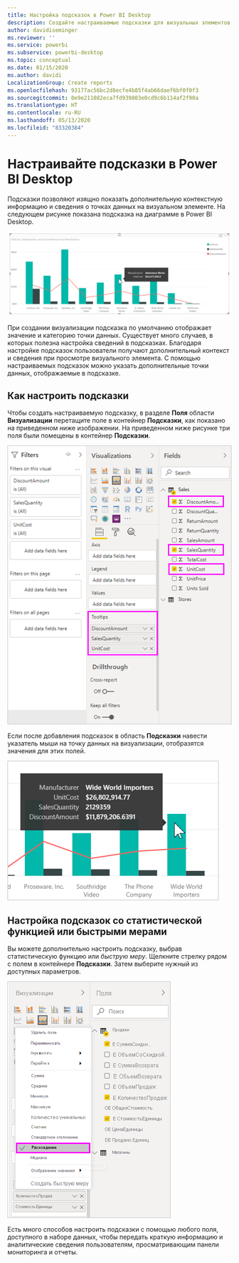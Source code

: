 ```yaml
---
title: Настройка подсказок в Power BI Desktop
description: Создайте настраиваемые подсказки для визуальных элементов с помощью перетаскивания.
author: davidiseminger
ms.reviewer: ''
ms.service: powerbi
ms.subservice: powerbi-desktop
ms.topic: conceptual
ms.date: 01/15/2020
ms.author: davidi
LocalizationGroup: Create reports
ms.openlocfilehash: 93177ac56bc2d8ecfe4b85f4ab66daef6bf0f0f3
ms.sourcegitcommit: 0e9e211082eca7fd939803e0cd9c6b114af2f90a
ms.translationtype: HT
ms.contentlocale: ru-RU
ms.lasthandoff: 05/13/2020
ms.locfileid: "83320384"
---
```

# <a name="customize-tooltips-in-power-bi-desktop"></a>Настраивайте подсказки в Power BI Desktop

Подсказки позволяют изящно показать дополнительную контекстную информацию и сведения о точках данных на визуальном элементе. На следующем рисунке показана подсказка на диаграмме в Power BI Desktop.

![Подсказка по умолчанию](media/desktop-custom-tooltips/custom-tooltips-1.png)

При создании визуализации подсказка по умолчанию отображает значение и категорию точки данных. Существует много случаев, в которых полезна настройка сведений в подсказках. Благодаря настройке подсказок пользователи получают дополнительный контекст и сведения при просмотре визуального элемента. С помощью настраиваемых подсказок можно указать дополнительные точки данных, отображаемые в подсказке.

## <a name="how-to-customize-tooltips"></a>Как настроить подсказки

Чтобы создать настраиваемую подсказку, в разделе **Поля** области **Визуализации** перетащите поле в контейнер **Подсказки**, как показано на приведенном ниже изображении. На приведенном ниже рисунке три поля были помещены в контейнер **Подсказки**.

![Добавление полей с подсказками](media/desktop-custom-tooltips/custom-tooltips-2.png)

Если после добавления подсказок в область **Подсказки** навести указатель мыши на точку данных на визуализации, отобразятся значения для этих полей.

![Пользовательская подсказка](media/desktop-custom-tooltips/custom-tooltips-3.png)

## <a name="customizing-tooltips-with-aggregation-or-quick-measures"></a>Настройка подсказок со статистической функцией или быстрыми мерами

Вы можете дополнительно настроить подсказку, выбрав статистическую функцию или *быструю меру*. Щелкните стрелку рядом с полем в контейнере **Подсказки**. Затем выберите нужный из доступных параметров.

![Подсказка с быстрой мерой](media/desktop-custom-tooltips/custom-tooltips-4.png)

Есть много способов настроить подсказки с помощью любого поля, доступного в наборе данных, чтобы передать краткую информацию и аналитические сведения пользователям, просматривающим панели мониторинга и отчеты.
